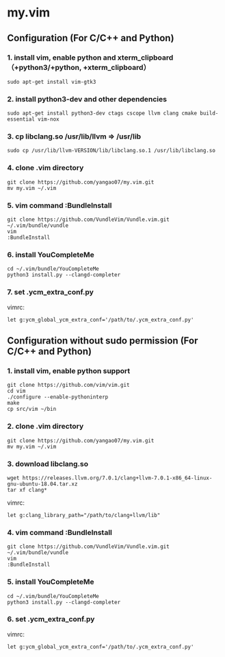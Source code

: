 # my.vim
## Configuration (For C/C++ and Python)
### 1. install vim, enable python and xterm_clipboard（+python3/+python, +xterm_clipboard）
```
sudo apt-get install vim-gtk3
```
### 2. install python3-dev and other dependencies
```
sudo apt-get install python3-dev ctags cscope llvm clang cmake build-essential vim-nox
```
### 3. cp libclang.so /usr/lib/llvm => /usr/lib
```
sudo cp /usr/lib/llvm-VERSION/lib/libclang.so.1 /usr/lib/libclang.so
```
### 4. clone .vim directory
```
git clone https://github.com/yangao07/my.vim.git
mv my.vim ~/.vim
```
### 5. vim command :BundleInstall
```
git clone https://github.com/VundleVim/Vundle.vim.git ~/.vim/bundle/vundle
vim
:BundleInstall
```
### 6. install YouCompleteMe
```
cd ~/.vim/bundle/YouCompleteMe
python3 install.py --clangd-completer
```
### 7. set .ycm_extra_conf.py
vimrc:
```
let g:ycm_global_ycm_extra_conf='/path/to/.ycm_extra_conf.py'
```
## Configuration without sudo permission (For C/C++ and Python)
### 1. install vim, enable python support
```
git clone https://github.com/vim/vim.git
cd vim
./configure --enable-pythoninterp
make
cp src/vim ~/bin
```
### 2. clone .vim directory
```
git clone https://github.com/yangao07/my.vim.git
mv my.vim ~/.vim
```
### 3. download libclang.so
```
wget https://releases.llvm.org/7.0.1/clang+llvm-7.0.1-x86_64-linux-gnu-ubuntu-18.04.tar.xz
tar xf clang*
```
vimrc:
```
let g:clang_library_path="/path/to/clang+llvm/lib"
```
### 4. vim command :BundleInstall
```
git clone https://github.com/VundleVim/Vundle.vim.git ~/.vim/bundle/vundle
vim
:BundleInstall
```
### 5. install YouCompleteMe
```
cd ~/.vim/bundle/YouCompleteMe
python3 install.py --clangd-completer
```
### 6. set .ycm_extra_conf.py
vimrc:
```
let g:ycm_global_ycm_extra_conf='/path/to/.ycm_extra_conf.py'
```
